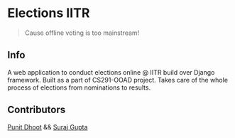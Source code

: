 # Elections IITR

> Cause offline voting is too mainstream!

## Info

A web application to conduct elections online @ IITR build over Django framework.
Built as a part of CS291-OOAD project.
Takes care of the whole process of elections from nominations to results.

## Contributors

[Punit Dhoot](https://github.com/pdhoot) && [Suraj Gupta](https://github.com/SurajGupta97)
